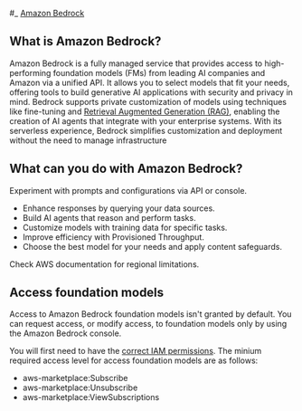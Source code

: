 #_ [Amazon Bedrock](https://aws.amazon.com/bedrock/)

## What is Amazon Bedrock?

Amazon Bedrock is a fully managed service that provides access to high-performing foundation models (FMs) from leading AI companies and Amazon via a unified API. It allows you to select models that fit your needs, offering tools to build generative AI applications with security and privacy in mind. Bedrock supports private customization of models using techniques like fine-tuning and [Retrieval Augmented Generation (RAG)](https://aws.amazon.com/what-is/retrieval-augmented-generation/), enabling the creation of AI agents that integrate with your enterprise systems. With its serverless experience, Bedrock simplifies customization and deployment without the need to manage infrastructure

## What can you do with Amazon Bedrock?

Experiment with prompts and configurations via API or console.
* Enhance responses by querying your data sources.
* Build AI agents that reason and perform tasks.
* Customize models with training data for specific tasks.
* Improve efficiency with Provisioned Throughput.
* Choose the best model for your needs and apply content safeguards.

Check AWS documentation for regional limitations.

## Access foundation models

Access to Amazon Bedrock foundation models isn't granted by default. You can request access, or modify access, to foundation models only by using the Amazon Bedrock console.

You will first need to have the [correct IAM permissions](https://aws.amazon.com/iam/). The minium required access level for access foundation models are as follows:

* aws-marketplace:Subscribe
* aws-marketplace:Unsubscribe
* aws-marketplace:ViewSubscriptions

